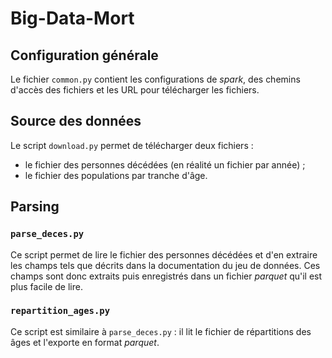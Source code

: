 # Big-Data-Mort

## Configuration générale

Le fichier `common.py` contient les configurations de _spark_,
des chemins d'accès des fichiers et les URL pour télécharger
les fichiers. 

## Source des données

Le script `download.py` permet de télécharger deux fichiers :
  - le fichier des personnes décédées (en réalité un fichier par année) ;
  - le fichier des populations par tranche d'âge.

## Parsing
 
### `parse_deces.py`

Ce script permet de lire le fichier des personnes décédées et d'en extraire
les champs tels que décrits dans la documentation du jeu de données. Ces champs
sont donc extraits puis enregistrés dans un fichier _parquet_ qu'il est plus
facile de lire.

### `repartition_ages.py`

Ce script est similaire à `parse_deces.py` : il lit le fichier de répartitions
des âges et l'exporte en format _parquet_.

